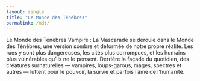 ```yaml
---
layout: single
title: "Le Monde des Ténèbres"
permalink: /mdt/
---
```


Le Monde des Ténèbres
Vampire : La Mascarade se déroule dans le Monde des Ténèbres, une version sombre et déformée de notre propre réalité. Les rues y sont plus dangereuses, les cités plus corrompues, et les humains plus vulnérables qu’ils ne le pensent.
Derrière la façade du quotidien, des créatures surnaturelles — vampires, loups-garous, mages, spectres et autres — luttent pour le pouvoir, la survie et parfois l’âme de l’humanité.
